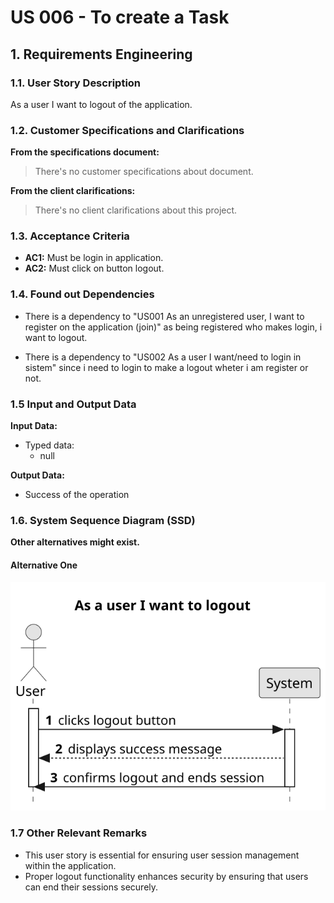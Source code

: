 # US 006 - To create a Task 

## 1. Requirements Engineering


### 1.1. User Story Description


As a user I want to logout of the application.



### 1.2. Customer Specifications and Clarifications 


**From the specifications document:**

>	There's no customer specifications about document.

**From the client clarifications:**

> There's no client clarifications about this project.


### 1.3. Acceptance Criteria


* **AC1:** Must be login in application.
* **AC2:** Must click on button logout.

### 1.4. Found out Dependencies


*  There is a dependency to "US001 As an unregistered user, I want to register on the application (join)" as being registered who makes login, i want to logout.

* There is a dependency to "US002 As a user I want/need to login in sistem" since i need to login to make a logout wheter i am register or not.



### 1.5 Input and Output Data


**Input Data:**

* Typed data:
	* null
	

**Output Data:**

* Success of the operation

### 1.6. System Sequence Diagram (SSD)

**Other alternatives might exist.**

#### Alternative One

![System Sequence Diagram - Alternative One](svg/us006-system-sequence-diagram-alternative-one.svg)


### 1.7 Other Relevant Remarks

* This user story is essential for ensuring user session management within the application.
* Proper logout functionality enhances security by ensuring that users can end their sessions securely.

